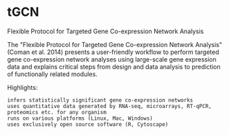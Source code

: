# tGCN
Flexible Protocol for Targeted Gene Co-expression Network Analysis

The "Flexible Protocol for Targeted Gene Co-expression Network Analysis" (Coman et al. 2014) presents a user-friendly workflow to perform targeted gene co-expression network analyses using large-scale gene expression data and explains critical steps from design and data analysis to prediction of functionally related modules.

Highlights:

    infers statistically significant gene co-expression networks
    uses quantitative data generated by RNA-seq, microarrays, RT-qPCR, proteomics etc. for any organism
    runs on various platforms (Linux, Mac, Windows)
    uses exclusively open source software (R, Cytoscape)
